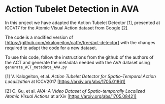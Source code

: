 # Action Tubelet Detection in AVA
In this project we have adapted the Action Tubelet Detector [1], presented at ICCV17 for the Atomic Visual Action dataset from Google  [2].

The code is a modified version of [https://github.com/vkalogeiton/caffe/tree/act-detector] with the changes required to adapt the code for a new dataset.

To use this code, follow the instructions from the github of the authors of the ACT and generate the metadata needed with the AVA dataset using `generate_ACT_metadata_AVA.py`

[1] V. Kalogeiton, et al. _Action Tubelet Detector for Spatio-Temporal Action Localization_ at ICCV2017 [https://arxiv.org/abs/1705.01861]

[2] C. Gu, et al. _AVA: A Video Dataset of Spatio-temporally Localized Atomic Visual Actions_ at arXiv [https://arxiv.org/abs/1705.08421]
